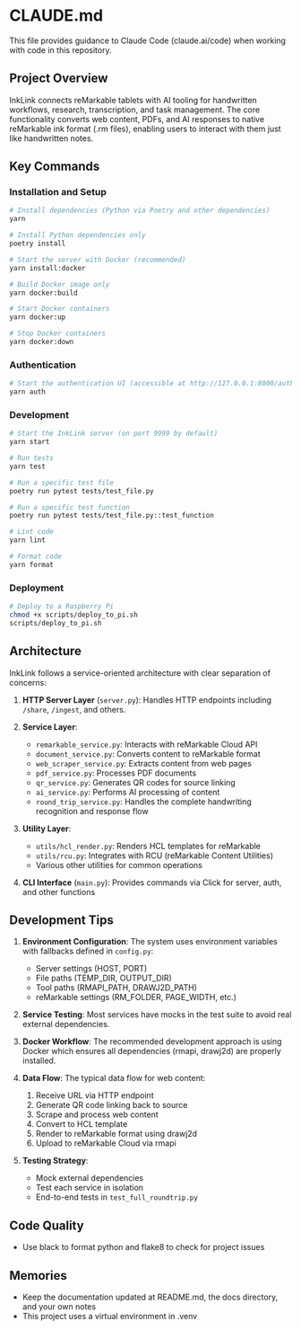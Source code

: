# CLAUDE.md

This file provides guidance to Claude Code (claude.ai/code) when working with code in this repository.

## Project Overview

InkLink connects reMarkable tablets with AI tooling for handwritten workflows, research, transcription, and task management. The core functionality converts web content, PDFs, and AI responses to native reMarkable ink format (.rm files), enabling users to interact with them just like handwritten notes.

## Key Commands

### Installation and Setup

```bash
# Install dependencies (Python via Poetry and other dependencies)
yarn

# Install Python dependencies only
poetry install

# Start the server with Docker (recommended)
yarn install:docker

# Build Docker image only
yarn docker:build

# Start Docker containers
yarn docker:up

# Stop Docker containers
yarn docker:down
```

### Authentication

```bash
# Start the authentication UI (accessible at http://127.0.0.1:8000/auth)
yarn auth
```

### Development

```bash
# Start the InkLink server (on port 9999 by default)
yarn start

# Run tests
yarn test

# Run a specific test file
poetry run pytest tests/test_file.py

# Run a specific test function
poetry run pytest tests/test_file.py::test_function

# Lint code
yarn lint

# Format code
yarn format
```

### Deployment

```bash
# Deploy to a Raspberry Pi
chmod +x scripts/deploy_to_pi.sh
scripts/deploy_to_pi.sh
```

## Architecture

InkLink follows a service-oriented architecture with clear separation of concerns:

1. **HTTP Server Layer** (`server.py`): Handles HTTP endpoints including `/share`, `/ingest`, and others.

2. **Service Layer**:
   - `remarkable_service.py`: Interacts with reMarkable Cloud API
   - `document_service.py`: Converts content to reMarkable format
   - `web_scraper_service.py`: Extracts content from web pages
   - `pdf_service.py`: Processes PDF documents
   - `qr_service.py`: Generates QR codes for source linking
   - `ai_service.py`: Performs AI processing of content
   - `round_trip_service.py`: Handles the complete handwriting recognition and response flow

3. **Utility Layer**:
   - `utils/hcl_render.py`: Renders HCL templates for reMarkable
   - `utils/rcu.py`: Integrates with RCU (reMarkable Content Utilities)
   - Various other utilities for common operations

4. **CLI Interface** (`main.py`): Provides commands via Click for server, auth, and other functions

## Development Tips

1. **Environment Configuration**: The system uses environment variables with fallbacks defined in `config.py`:
   - Server settings (HOST, PORT)
   - File paths (TEMP_DIR, OUTPUT_DIR)
   - Tool paths (RMAPI_PATH, DRAWJ2D_PATH)
   - reMarkable settings (RM_FOLDER, PAGE_WIDTH, etc.)

2. **Service Testing**: Most services have mocks in the test suite to avoid real external dependencies.

3. **Docker Workflow**: The recommended development approach is using Docker which ensures all dependencies (rmapi, drawj2d) are properly installed.

4. **Data Flow**: The typical data flow for web content:
   1. Receive URL via HTTP endpoint
   2. Generate QR code linking back to source
   3. Scrape and process web content
   4. Convert to HCL template
   5. Render to reMarkable format using drawj2d
   6. Upload to reMarkable Cloud via rmapi

5. **Testing Strategy**:
   - Mock external dependencies
   - Test each service in isolation
   - End-to-end tests in `test_full_roundtrip.py`

## Code Quality

- Use black to format python and flake8 to check for project issues

## Memories

- Keep the documentation updated at README.md, the docs directory, and your own notes
- This project uses a virtual environment in .venv